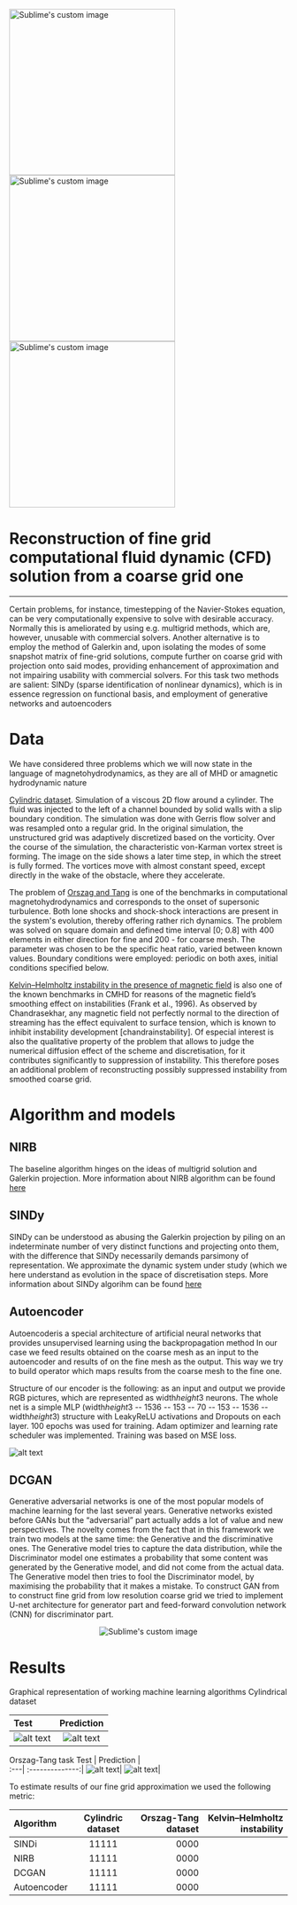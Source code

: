 

<p float="center">
  <img src="https://github.com/Genndoso/Reconstruction-of-fine-grid-CFD-solution-from-a-coarse-grid-one/blob/main/Images/photo_2022-03-22_22-28-12.jpg?raw=true" alt="Sublime's custom image" width=300/>
  <img src="https://github.com/Genndoso/Reconstruction-of-fine-grid-CFD-solution-from-a-coarse-grid-one/blob/main/Images/Screenshot_10.png" alt="Sublime's custom image" width=300 /> 
  <img src="https://github.com/Genndoso/Reconstruction-of-fine-grid-CFD-solution-from-a-coarse-grid-one/blob/main/Images/photo_2022-03-22_22-24-39.jpg" alt="Sublime's custom image" width=300 />
</p>

# Reconstruction of fine grid computational fluid dynamic (CFD) solution from a coarse grid one
____
Certain problems, for instance, timestepping of the Navier-Stokes equation, can be very computationally expensive to solve with desirable accuracy. Normally this is ameliorated by using e.g. multigrid methods, which are, however, unusable with commercial solvers. Another alternative is to employ the method of Galerkin and, upon isolating the modes of some snapshot matrix of fine-grid solutions, compute further on coarse grid with projection onto said modes, providing enhancement of approximation and not impairing usability with commercial solvers.  For this task two methods are salient: SINDy (sparse identification of nonlinear dynamics), which is in essence regression on functional basis, and employment of generative networks and autoencoders


# Data 

We have considered three problems which we will now state in the language of magnetohydrodynamics, as they are all of MHD or amagnetic hydrodynamic nature


[Cylindric dataset](https://cgl.ethz.ch/research/visualization/data.php). Simulation of a viscous 2D flow around a cylinder. The fluid was injected to the left of a channel bounded by solid walls with a slip boundary condition. The simulation was done with Gerris flow solver and was resampled onto a regular grid. In the original simulation, the unstructured grid was adaptively discretized based on the vorticity. Over the course of the simulation, the characteristic von-Karman vortex street is forming. The image on the side shows a later time step, in which the street is fully formed. The vortices move with almost constant speed, except directly in the wake of the obstacle, where they accelerate.

The problem of [Orszag and Tang](https://www.astro.princeton.edu/~jstone/Athena/tests/orszag-tang/pagesource.html) is one of the benchmarks in computational magnetohydrodynamics and corresponds to the onset of supersonic turbulence. Both lone shocks and shock-shock interactions are present in the system's evolution, thereby offering rather rich dynamics. The problem was solved on square domain and defined time interval [0; 0.8] with 400 elements in either direction for fine and 200 - for coarse mesh. The parameter was chosen to be the specific heat ratio, varied between known values. Boundary conditions were employed: periodic on both axes, initial conditions specified below.


[Kelvin–Helmholtz instability in the presence of magnetic field](https://www.sciencedirect.com/topics/earth-and-planetary-sciences/kelvin-helmholtz-instability) is also one of the known benchmarks in CMHD for reasons of the magnetic field’s smoothing effect on instabilities (Frank et al., 1996). As observed by Chandrasekhar, any magnetic field not perfectly normal to the direction of streaming has the effect equivalent to surface tension, which is known to inhibit instability development [chandrainstability]. Of especial interest is also the qualitative property of the problem that allows to judge the numerical diffusion effect of the scheme and discretisation, for it contributes significantly to suppression of instability. This therefore poses an additional problem of reconstructing possibly suppressed instability from smoothed coarse grid.


# Algorithm and models
## NIRB
The baseline algorithm hinges on the ideas of multigrid solution and Galerkin projection. More information about NIRB algorithm can be found [here](https://egrosjean.pages.math.cnrs.fr/media/PRESENTATION_GTT.pdf)

## SINDy
SINDy can be understood as abusing the Galerkin projection by piling on an indeterminate number of very distinct functions and projecting onto them, with the difference that SINDy necessarily demands parsimony of representation. We approximate the dynamic system under study (which we here understand as evolution in the space of discretisation steps. More information about SINDy algorihm can be found [here](https://royalsocietypublishing.org/doi/10.1098/rspa.2020.0279)


## Autoencoder
Autoencoderis a special architecture of artificial neural networks that provides unsupervised learning using the backpropagation method
In our case we feed results obtained on the coarse mesh as an input to the autoencoder and results of on the fine mesh as the output. This way we try to build operator which maps results from the coarse mesh to the fine one.

Structure of our encoder is the following: as an input and output we provide RGB pictures, which are represented as width*height*3 neurons. The whole net is a simple MLP (width*height*3 -- 1536 -- 153 -- 70 -- 153 -- 1536 --width*height*3) structure with LeakyReLU activations and Dropouts on each layer. 100 epochs was used for training. Adam optimizer and learning rate scheduler was implemented. Training was based on MSE loss.


![alt text](https://github.com/Genndoso/Reconstruction-of-fine-grid-CFD-solution-from-a-coarse-grid-one/blob/main/Images/1_44eDEuZBEsmG_TCAKRI3Kw%402x.png)




## DCGAN
Generative adversarial networks is one of the most popular models of machine learning for the last several years.
Generative networks existed before GANs but the “adversarial” part actually adds a lot of value and new perspectives. The novelty comes from the fact that in this framework we train two models at the same time: the Generative and the discriminative ones. The Generative model tries to capture the data distribution, while the Discriminator model one estimates a probability that some content was generated by the Generative model, and did not come from the actual data. The Generative model then tries to fool the Discriminator model, by maximising the probability that it makes a mistake.
To construct GAN from to construct fine grid from low resolution coarse grid we tried to implement U-net architecture for generator part and feed-forward convolution network (CNN) for discriminator part.

<p align="center">
  <img src="https://github.com/Genndoso/Reconstruction-of-fine-grid-CFD-solution-from-a-coarse-grid-one/blob/main/Images/u-net_training_image_segmentation_models_in_pytorch_header.png?raw=true" alt="Sublime's custom image"/>
</p>







# Results

Graphical representation of working machine learning algorithms
Cylindrical dataset

Test | Prediction |  
:---| :--------------:|
![alt text](https://github.com/Genndoso/Reconstruction-of-fine-grid-CFD-solution-from-a-coarse-grid-one/blob/main/Images/Cylinder%20test%20.png)| ![alt text](https://github.com/Genndoso/Reconstruction-of-fine-grid-CFD-solution-from-a-coarse-grid-one/blob/main/Images/cylinder%20predicted.png)|

Orszag-Tang task
Test | Prediction |  
:---| :--------------:|
![alt text](https://github.com/Genndoso/Reconstruction-of-fine-grid-CFD-solution-from-a-coarse-grid-one/blob/main/Images/Encoder%20test.png)| ![alt text](https://github.com/Genndoso/Reconstruction-of-fine-grid-CFD-solution-from-a-coarse-grid-one/blob/main/Images/Encoder%20pred.png)|



To estimate results of our fine grid approximation we used the following metric:


Algorithm | Cylindric dataset | Orszag-Tang dataset  | Kelvin–Helmholtz instability
:---| :-----------------------:|-------------:|-------------:
SINDi | 11111 | 0000|
NIRB | 11111 | 0000|
DCGAN | 11111 | 0000|
Autoencoder | 11111 | 0000|

